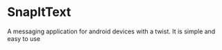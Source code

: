 # SnapItText
A messaging application for android devices with a twist. It is simple and easy to use
